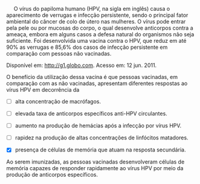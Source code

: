 

     O vírus do papiloma humano (HPV, na sigla em inglês) causa o aparecimento de verrugas e infecção persistente, sendo o principal fator ambiental do câncer de colo de útero nas mulheres. O vírus pode entrar pela pele ou por mucosas do corpo, o qual desenvolve anticorpos contra a ameaça, embora em alguns casos a defesa natural do organismos não seja suficiente. Foi desenvolvida uma vacina contra o HPV, que reduz em até 90% as verrugas e 85,6% dos casos de infecção persistente em comparação com pessoas não vacinadas.

Disponível em: http://g1.globo.com. Acesso em: 12 jun. 2011.

O benefício da utilização dessa vacina é que pessoas vacinadas, em comparação com as não vacinadas, apresentam diferentes respostas ao vírus HPV em decorrência da



- [ ] alta concentração de macrófagos.
- [ ] elevada taxa de anticorpos específicos anti-HPV circulantes.
- [ ] aumento na produção de hemácias após a infecção por vírus HPV.
- [ ] rapidez na produção de altas concentrações de linfócitos matadores.
- [x] presença de células de memória que atuam na resposta secundária.


Ao serem imunizadas, as pessoas vacinadas desenvolveram células de memória capazes de responder rapidamente ao vírus HPV por meio da produção de anticorpos específicos.

        